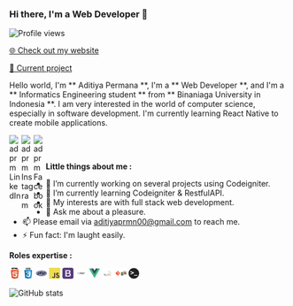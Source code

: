### Hi there, I'm a Web Developer 👋
![Profile views](https://gpvc.arturio.dev/adprm) 

<a href="https://adprm.github.io">🌐 Check out my website</a>

<a href="https://github.com/adprm/web-pengaduan-masyarakat">🔭 Current project</a>

Hello world, I'm ** Aditiya Permana **, I'm a ** Web Developer **, and I'm a ** Informatics Engineering student ** from ** Binaniaga University in Indonesia **. I am very interested in the world of computer science, especially in software development. I'm currently learning React Native to create mobile applications.

<a href="https://www.linkedin.com/in/aditiyaprmn/">
  <img align="left" alt="adprm LinkedIn" width="22px" src="https://cdn.jsdelivr.net/npm/simple-icons@v3/icons/linkedin.svg" />
</a>
<a href="https://www.instagram.com/aditiyapr_mn/">
  <img align="left" alt="adprm Instagram" width="22px" src="https://cdn.jsdelivr.net/npm/simple-icons@v3/icons/instagram.svg" />
</a>
<a href="https://facebook.com/aditiya.permanaa.3/">
  <img align="left" alt="adprm Facebook" width="22px" src="https://cdn.jsdelivr.net/npm/simple-icons@v3/icons/facebook.svg" />
</a>

<br />
<br />

**Little things about me :**
- 🔭 I’m currently working on several projects using Codeigniter.
- 🌱 I’m currently learning Codeigniter & RestfulAPI.
- 🤔 My interests are with full stack web development.
- 💬 Ask me about a pleasure.
- 📫 Please email via aditiyaprmn00@gmail.com to reach me.
- ⚡ Fun fact: I'm laught easily.

**Roles expertise :**

<code><img height="20" src="https://raw.githubusercontent.com/github/explore/80688e429a7d4ef2fca1e82350fe8e3517d3494d/topics/html/html.png"></code>
<code><img height="20" src="https://raw.githubusercontent.com/github/explore/80688e429a7d4ef2fca1e82350fe8e3517d3494d/topics/css/css.png"></code>
<code><img height="20" src="https://raw.githubusercontent.com/github/explore/80688e429a7d4ef2fca1e82350fe8e3517d3494d/topics/php/php.png"></code>
<code><img height="20" src="https://raw.githubusercontent.com/github/explore/80688e429a7d4ef2fca1e82350fe8e3517d3494d/topics/javascript/javascript.png"></code>
<code><img height="20" src="https://raw.githubusercontent.com/github/explore/80688e429a7d4ef2fca1e82350fe8e3517d3494d/topics/bootstrap/bootstrap.png"></code>
<code><img height="20" src="https://raw.githubusercontent.com/github/explore/80688e429a7d4ef2fca1e82350fe8e3517d3494d/topics/jquery/jquery.png"></code>
<code><img height="20" src="https://raw.githubusercontent.com/github/explore/80688e429a7d4ef2fca1e82350fe8e3517d3494d/topics/vue/vue.png"></code>
<code><img height="20" src="https://raw.githubusercontent.com/github/explore/80688e429a7d4ef2fca1e82350fe8e3517d3494d/topics/mysql/mysql.png"></code>
<code><img height="20" src="https://raw.githubusercontent.com/github/explore/80688e429a7d4ef2fca1e82350fe8e3517d3494d/topics/git/git.png"></code>
<code><img height="20" src="https://raw.githubusercontent.com/github/explore/80688e429a7d4ef2fca1e82350fe8e3517d3494d/topics/terminal/terminal.png"></code>

![GitHub stats](https://github-readme-stats.vercel.app/api?username=adprm&show_icons=true)

<!--
**adprm/adprm** is a ✨ _special_ ✨ repository because its `README.md` (this file) appears on your GitHub profile.

Here are some ideas to get you started:

- 🔭 I’m currently working on ...
- 🌱 I’m currently learning ...
- 👯 I’m looking to collaborate on ...
- 🤔 I’m looking for help with ...
- 💬 Ask me about ...
- 📫 How to reach me: ...
- 😄 Pronouns: ...
- ⚡ Fun fact: ...
-->
